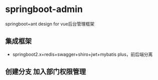 # springboot-admin #
springboot+ant design for vue后台管理框架
## 集成框架
- springboot2.x+redis+swagger+shiro+jwt+mybatis plus，前后端分离

## 创建分支 加入部门权限管理